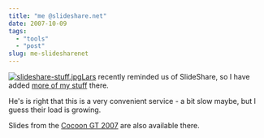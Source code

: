 ```yaml
---
title: "me @slideshare.net"
date: 2007-10-09
tags: 
  - "tools"
  - "post"
slug: me-slidesharenet
---
```


[![slideshare-stuff.jpg](http://codeconsult.ch/bertrand/archives/images/slideshare-stuff.jpg)](http://www.slideshare.net/bdelacretaz)[Lars](http://weblogs.goshaky.com/weblogs/lars/) recently reminded us of SlideShare, so I have added [more of my stuff](http://www.slideshare.net/bdelacretaz) there.

He's is right that this is a very convenient service - a bit slow maybe, but I guess their load is growing.

Slides from the [Cocoon GT 2007](http://www.slideshare.net/group/cocoon) are also available there.
